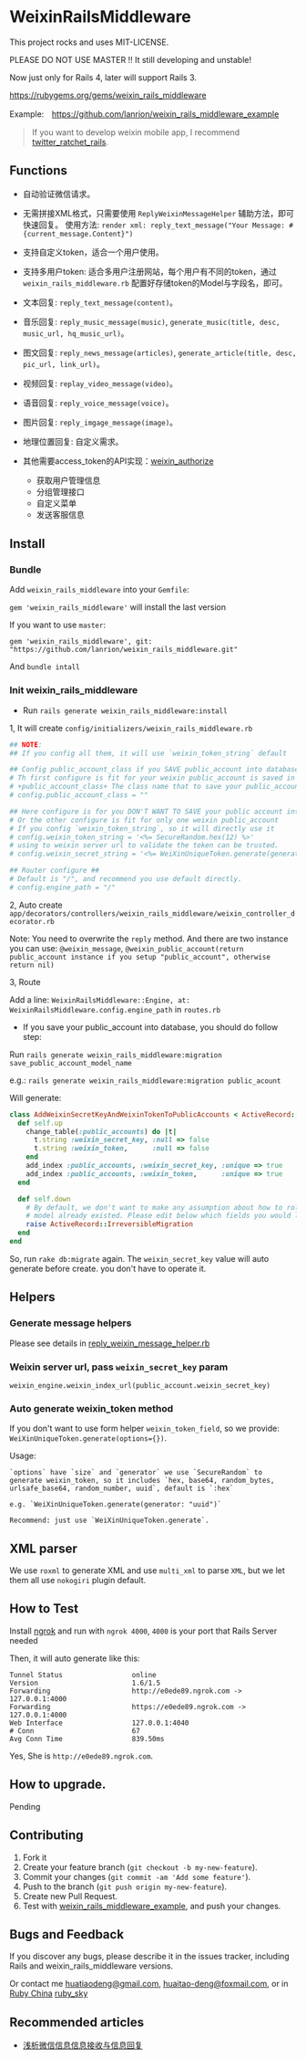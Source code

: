 # WeixinRailsMiddleware

This project rocks and uses MIT-LICENSE.

PLEASE DO NOT USE MASTER !! It still developing and unstable!

Now just only for Rails 4, later will support Rails 3.

https://rubygems.org/gems/weixin_rails_middleware

Example:　https://github.com/lanrion/weixin_rails_middleware_example

> If you want to develop weixin mobile app, I recommend [twitter_ratchet_rails](https://github.com/lanrion/twitter_ratchet_rails).

## Functions

  * 自动验证微信请求。

  * 无需拼接XML格式，只需要使用 `ReplyWeixinMessageHelper` 辅助方法，即可快速回复。
    使用方法: ` render xml: reply_text_message("Your Message: #{current_message.Content}") `

  * 支持自定义token，适合一个用户使用。

  * 支持多用户token: 适合多用户注册网站，每个用户有不同的token，通过 `weixin_rails_middleware.rb` 配置好存储token的Model与字段名，即可。

  * 文本回复: `reply_text_message(content)`。

  * 音乐回复: `reply_music_message(music)`, `generate_music(title, desc, music_url, hq_music_url)`。

  * 图文回复: `reply_news_message(articles)`, `generate_article(title, desc, pic_url, link_url)`。

  * 视频回复: `replay_video_message(video)`。

  * 语音回复: `reply_voice_message(voice)`。

  * 图片回复: `reply_imgage_message(image)`。

  * 地理位置回复: 自定义需求。

  * 其他需要access_token的API实现：[weixin_authorize](https://github.com/lanrion/weixin_authorize)
    * 获取用户管理信息
    * 分组管理接口
    * 自定义菜单
    * 发送客服信息

## Install

### Bundle

  Add `weixin_rails_middleware` into your `Gemfile`:

  `gem 'weixin_rails_middleware'` will install the last version

  If you want to use `master`:

  `gem 'weixin_rails_middleware', git: "https://github.com/lanrion/weixin_rails_middleware.git"`

  And `bundle intall`

### Init weixin_rails_middleware

  * Run `rails generate weixin_rails_middleware:install`

  1, It will create `config/initializers/weixin_rails_middleware.rb`

  ```ruby
  ## NOTE:
  ## If you config all them, it will use `weixin_token_string` default

  ## Config public_account_class if you SAVE public_account into database ##
  # Th first configure is fit for your weixin public_account is saved in database.
  # +public_account_class+ The class name that to save your public_account
  # config.public_account_class = ""

  ## Here configure is for you DON'T WANT TO SAVE your public account into database ##
  # Or the other configure is fit for only one weixin public_account
  # If you config `weixin_token_string`, so it will directly use it
  # config.weixin_token_string = '<%= SecureRandom.hex(12) %>'
  # using to weixin server url to validate the token can be trusted.
  # config.weixin_secret_string = '<%= WeiXinUniqueToken.generate(generator: :urlsafe_base64, size: 24) %>'

  ## Router configure ##
  # Default is "/", and recommend you use default directly.
  # config.engine_path = "/"

  ```

  2, Auto create `app/decorators/controllers/weixin_rails_middleware/weixin_controller_decorator.rb`

  Note: You need to overwrite the `reply` method. And there are two instance you can use: `@weixin_message`, `@weixin_public_account(return public_account instance if you setup "public_account", otherwise return nil)`

  3, Route

  Add a line: `WeixinRailsMiddleware::Engine, at: WeixinRailsMiddleware.config.engine_path` in `routes.rb`

  * If you save your public_account into database, you should do follow step:

  Run `rails generate weixin_rails_middleware:migration save_public_account_model_name`

  e.g.: `rails generate weixin_rails_middleware:migration public_acount`

  Will generate:

  ```ruby
  class AddWeixinSecretKeyAndWeixinTokenToPublicAccounts < ActiveRecord::Migration
    def self.up
      change_table(:public_accounts) do |t|
        t.string :weixin_secret_key, :null => false
        t.string :weixin_token,      :null => false
      end
      add_index :public_accounts, :weixin_secret_key, :unique => true
      add_index :public_accounts, :weixin_token,      :unique => true
    end

    def self.down
      # By default, we don't want to make any assumption about how to roll back a migration when your
      # model already existed. Please edit below which fields you would like to remove in this migration.
      raise ActiveRecord::IrreversibleMigration
    end
  end
  ```

  So, run `rake db:migrate` again. The `weixin_secret_key` value will auto generate before create. you don't have to operate it.

## Helpers

### Generate message helpers

  Please see details in [reply_weixin_message_helper.rb](https://github.com/lanrion/weixin_rails_middleware/blob/master/lib/weixin_rails_middleware/helpers/reply_weixin_message_helper.rb)

### Weixin server url, pass `weixin_secret_key` param
  `weixin_engine.weixin_index_url(public_account.weixin_secret_key)`

### Auto generate weixin_token method

  If you don't want to use form helper `weixin_token_field`, so we provide: `WeiXinUniqueToken.generate(options={})`.

  Usage:

    `options` have `size` and `generator` we use `SecureRandom` to generate weixin_token, so it includes `hex, base64, random_bytes, urlsafe_base64, random_number, uuid`, default is `:hex`

    e.g. `WeiXinUniqueToken.generate(generator: "uuid")`

    Recommend: just use `WeiXinUniqueToken.generate`.

## XML parser

  We use `roxml` to generate XML and use `multi_xml` to parse `XML`, but we let them all use `nokogiri` plugin default.

## How to Test

  Install [ngrok](https://ngrok.com) and run with `ngrok 4000`, `4000` is your port that Rails Server needed

  Then, it will auto generate like this:

  ```
  Tunnel Status                 online
  Version                       1.6/1.5
  Forwarding                    http://e0ede89.ngrok.com -> 127.0.0.1:4000
  Forwarding                    https://e0ede89.ngrok.com -> 127.0.0.1:4000
  Web Interface                 127.0.0.1:4040
  # Conn                        67
  Avg Conn Time                 839.50ms

  ```

  Yes, She is `http://e0ede89.ngrok.com`.

## How to upgrade.
  Pending

## Contributing

  1. Fork it
  2. Create your feature branch (`git checkout -b my-new-feature`).
  3. Commit your changes (`git commit -am 'Add some feature'`).
  4. Push to the branch (`git push origin my-new-feature`).
  5. Create new Pull Request.
  6. Test with [weixin_rails_middleware_example](https://github.com/lanrion/weixin_rails_middleware_example), and push your changes.

## Bugs and Feedback
  If you discover any bugs, please describe it in the issues tracker, including Rails and weixin_rails_middleware versions.

  Or contact me <huatiaodeng@gmail.com>, <huaitao-deng@foxmail.com>, or in [Ruby China](http://ruby-china.org/) [ruby_sky](http://ruby-china.org/ruby_sky)

## Recommended articles
  * [浅析微信信息信息接收与信息回复](https://gist.github.com/lanrion/9479631)
